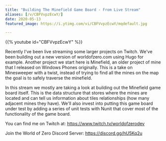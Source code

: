 ```yaml
---
title: "Building The Minefield Game Board - From Live Stream"
aliases: [/v/CBFVvpzEcwY/]
date: 2020-05-13
featured_image: https://i.ytimg.com/vi/CBFVvpzEcwY/mqdefault.jpg

---
```


{{% youtube id="CBFVvpzEcwY" %}}

Recently I've been live streaming some larger projects on Twitch. We've been building out a new version of worldofzero.com using Hugo for example. Another project we start here is Minefield, an older project of mine that I released on Windows Phones originally. This is a take on Minesweeper with a twist, instead of trying to find all the mines on the map the goal is to safely traverse the minefield.

In this stream we mostly are taking a look at building out the Minefield game board itself. This is the data structure that stores where the mines are located and can tell us information about tiles relationships (how many adjacent mines they have). We'll also invest into putting this game board under test by adding a series of unit tests with Nunit that cover most of the functionality of the game board.

You can find me on Twitch at: https://www.twitch.tv/worldofzerodev

Join the World of Zero Discord Server: https://discord.gg/hU5Kq2u